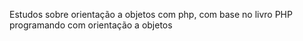 Estudos sobre orientação a objetos com php, com base no livro PHP programando com orientação a objetos
